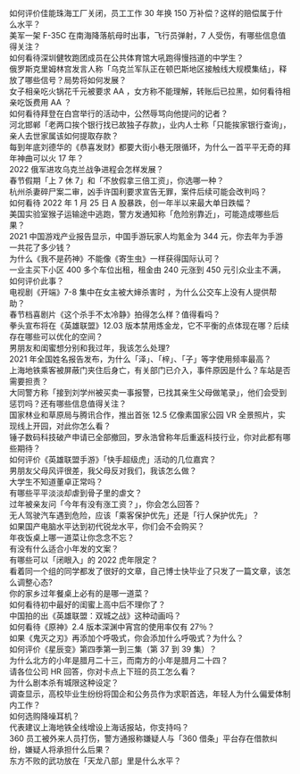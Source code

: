 如何评价佳能珠海工厂关闭，员工工作 30 年换 150 万补偿？这样的赔偿属于什么水平？  
美军一架 F-35C 在南海降落航母时出事，飞行员弹射，7 人受伤，有哪些信息值得关注？  
如何看待深圳健牧跑团成员在公共体育馆大吼跑得慢挡道的中学生？  
俄罗斯克里姆林宫发言人称「乌克兰军队正在顿巴斯地区接触线大规模集结」，释放了哪些信号？局势将如何发展？  
女子相亲吃火锅花千元被要求 AA ，女方称不能理解，转账后已拉黑，如何看待相亲吃饭费用 AA ？  
如何看待拜登在白宫举行的活动中，公然辱骂向他提问的记者？  
河北邯郸「老两口挨个银行找已故独子存款」，业内人士称「只能挨家银行查询」，亲人去世家属该如何提取存款？  
每到年底刘德华的《恭喜发财》都要大街小巷无限循环，为什么一首平平无奇的拜年神曲可以火 17 年？  
2022 俄军进攻乌克兰战争进程会怎样发展？  
春节假期「上 7 休 7」和「不放假拿三倍工资」，你选哪一种？  
杭州杀妻碎尸案二审，凶手许国利要求宣告无罪，案件后续可能会改判吗？  
如何看待 2022 年 1 月 25 日 A 股暴跌，创一年半以来最大单日跌幅？  
美国实验室猴子运输途中逃跑，警方发通知称「危险别靠近」，可能造成哪些后果？  
2021 中国游戏产业报告显示，中国手游玩家人均氪金为 344 元，你去年为手游一共花了多少钱？  
为什么《我不是药神》不能像《寄生虫》一样获得国际认可？  
一业主买下小区 400 多个车位出租，租金由 240 元涨到 450 元引众业主不满，如何评价此事？  
电视剧《开端》7-8 集中在女主被大婶杀害时 ，为什么公交车上没有人提供帮助？  
春节档喜剧片《这个杀手不太冷静》拍得怎么样？值得看吗？  
拳头宣布将在《英雄联盟》12.03 版本禁用炼金龙，它不平衡的点体现在哪？后续存在哪些可以优化的空间？  
男朋友和闺蜜想分别和我过年，我该怎么处理?  
2021 年全国姓名报告发布，为什么「泽」、「梓」、「子」等字使用频率最高？  
上海地铁乘客被屏蔽门夹住后身亡，有关部门已介入，事件原因是什么？车站是否需要担责？  
大同警方称「接到刘学州被买卖一事报警，已找其亲生父母做笔录」，他们会受到惩罚吗？还有哪些信息值得关注？  
国家林业和草原局与腾讯合作，推出首张 12.5 亿像素国家公园 VR 全景照片，实现线上开园，对此你怎么看？  
锤子数码科技破产申请已全部撤回，罗永浩曾称年后重返科技行业，你对此都有哪些期待？  
如何评价《英雄联盟手游》「快手超级虎」活动的几位嘉宾？  
男朋友父母风评很差，我父母反对我们，我该怎么做？  
大学生不知道董卓正常吗？  
有哪些平平淡淡却虐到骨子里的虐文？  
过年被亲友问「今年有没有涨工资？」，你会怎么回答？  
无人驾驶汽车遇到危险，应该「乘客保护优先」还是「行人保护优先」？  
如果国产电脑水平达到初代锐龙水平，你们会不会购买？  
年夜饭桌上哪一道菜让你念念不忘？  
有没有什么适合小年发的文案？  
有哪些可以「闭眼入」的 2022 虎年限定？  
看着同一个组的同学都发了很好的文章，自己博士快毕业了只发了一篇文章，该怎么调整心态?  
你的家乡过年餐桌上必有的是哪一道菜？  
如何看待初中最好的闺蜜上高中后不理你了？  
中国拍的出《英雄联盟：双城之战》这种动画吗？  
如何看待《原神》2.4 版本深渊中宵宫的使用率仅有 27％？  
如果《鬼灭之刃》再添加个呼吸式，你会添加什么呼吸式？为什么？  
如何评价《星辰变》第四季第一到三集（第 37 到 39 集）？  
为什么北方的小年是腊月二十三，而南方的小年是腊月二十四？  
请各位公司 HR 回答，你对卡点上下班的员工怎么看？  
为什么剧本杀有城限这种设定？  
调查显示，高校毕业生纷纷将国企和公务员作为求职首选，年轻人为什么偏爱体制内工作？  
如何选购降噪耳机？  
代表建议上海地铁全线增设上海话报站，你支持吗？  
360 员工被外来人员打伤，警方通报称嫌疑人与「360 借条」平台存在借款纠纷，嫌疑人将承担什么后果？  
东方不败的武功放在「天龙八部」里是什么水平？  
